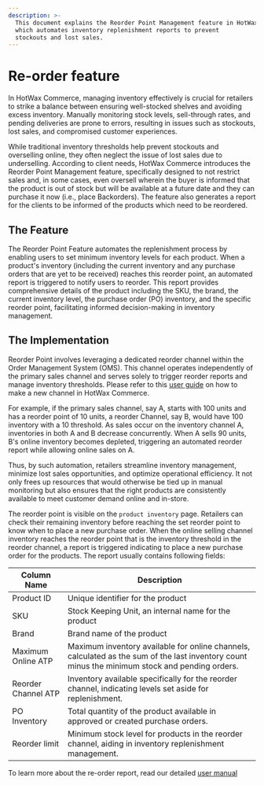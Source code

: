 ```yaml
---
description: >-
  This document explains the Reorder Point Management feature in HotWax Commerce,
  which automates inventory replenishment reports to prevent
  stockouts and lost sales.
---
```


# Re-order feature

In HotWax Commerce, managing inventory effectively is crucial for retailers to strike a balance between ensuring well-stocked shelves and avoiding excess inventory. Manually monitoring stock levels, sell-through rates, and pending deliveries are prone to errors, resulting in issues such as stockouts, lost sales, and compromised customer experiences.

While traditional inventory thresholds help prevent stockouts and overselling online, they often neglect the issue of lost sales due to underselling. According to client needs, HotWax Commerce introduces the Reorder Point Management feature, specifically designed to not restrict sales and, in some cases, even oversell wherein the buyer is informed that the product is out of stock but will be available at a future date and they can purchase it now (i.e., place Backorders). The feature also generates a report for the clients to be informed of the products which need to be reordered.

## The Feature

The Reorder Point Feature automates the replenishment process by enabling users to set minimum inventory levels for each product. When a product's inventory (including the current inventory and any purchase orders that are yet to be received) reaches this reorder point, an automated report is triggered to notify users to reorder. This report provides comprehensive details of the product including the SKU, the brand, the current inventory level, the purchase order (PO) inventory, and the specific reorder point, facilitating informed decision-making in inventory management.

## The Implementation

Reorder Point involves leveraging a dedicated reorder channel within the Order Management System (OMS). This channel operates independently of the primary sales channel and serves solely to trigger reorder reports and manage inventory thresholds. Please refer to this [user guide](create-channel.md) on how to make a new channel in HotWax Commerce.

For example, if the primary sales channel, say A, starts with 100 units and has a reorder point of 10 units, a reorder Channel, say B, would have 100 inventory with a 10 threshold. As sales occur on the inventory channel A, inventories in both A and B decrease concurrently. When A sells 90 units, B's online inventory becomes depleted, triggering an automated reorder report while allowing online sales on A.

Thus, by such automation, retailers streamline inventory management, minimize lost sales opportunities, and optimize operational efficiency. It not only frees up resources that would otherwise be tied up in manual monitoring but also ensures that the right products are consistently available to meet customer demand online and in-store.

The reorder point is visible on the `product inventory` page. Retailers can check their remaining inventory before reaching the set reorder point to know when to place a new purchase order. When the online selling channel inventory reaches the reorder point that is the inventory threshold in the reorder channel, a report is triggered indicating to place a new purchase order for the products. The report usually contains following fields:

| Column Name         | Description                                                                                                                                    |
| ------------------- | ---------------------------------------------------------------------------------------------------------------------------------------------- |
| Product ID          | Unique identifier for the product                                                                                                              |
| SKU                 | Stock Keeping Unit, an internal name for the product                                                                                           |
| Brand               | Brand name of the product                                                                                                                      |
| Maximum Online ATP  | Maximum inventory available for online channels, calculated as the sum of the last inventory count minus the minimum stock and pending orders. |
| Reorder Channel ATP | Inventory available specifically for the reorder channel, indicating levels set aside for replenishment.                                       |
| PO Inventory        | Total quantity of the product available in approved or created purchase orders.                                                                |
| Reorder limit       | Minimum stock level for products in the reorder channel, aiding in inventory replenishment management.                                         |

To learn more about the re-order report, read our detailed [user manual](https://docs.hotwax.co/analytics/reports/reorder-limit)
